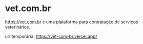 # vet.com.br
https://vet.com.br é uma plataforma para contratação de serviços veterinários.

url temporária: https://vet-com-br.vercel.app/
